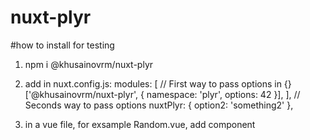 # nuxt-plyr

#how to install for testing
1) npm i @khusainovrm/nuxt-plyr

2) add in nuxt.config.js:
  modules: [
  // First way to pass options in {}
    ['@khusainovrm/nuxt-plyr', { namespace: 'plyr', options: 42 }],
  ],
  // Seconds way to pass options
  nuxtPlyr: { option2: 'something2' },

3) in a vue file, for exsample Random.vue, add component <result />


